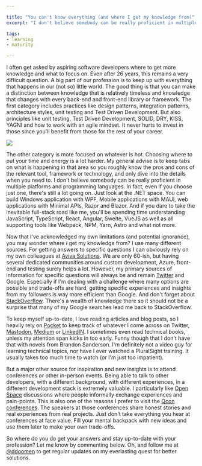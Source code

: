 ```yaml
---

title: "You can't know everything (and where I get my knowledge from)"
excerpt: "I don't believe somebody can be really proficient in multiple platforms and programming languages, so invest in knowledge wisely."

tags:
- learning
- maturity

---
```


I often get asked by aspiring software developers where to get more knowledge and what to focus on. Even after 26 years, this remains a very difficult question. A big part of our profession is to keep up with everything that happens in our (not so) little world. The good thing is that you can make a distinction between knowledge that is relatively timeless and knowledge that changes with every back-end and front-end library or framework. The first category includes practices like design patterns, integration patterns, architecture styles, unit testing and Test Driven Development. But also principles like unit testing, Test Driven Development, SOLID, DRY, KISS, YAGNI and how to work with an agile mindset. It never hurts to invest in those since you'll benefit from those for the rest of your career. 

<img src="{{ site.url }}{{ site.baseurl }}/assets/images/posts/2023/multiple_languages.png" class="align-center"/> 

The other category is more focused on whatever is hot. Choosing where to put your time and energy is a lot harder. My general advise is to keep tabs on what is happening in that area so you roughly know the pros and cons of the relevant tool, framework or technology, and only dive into the details when you need to. I don't believe somebody can be really proficient in multiple platforms and programming languages. In fact, even if you choose just one, there's still a lot going on. Just look at the .NET space. You can build Windows application with WPF, Mobile applications with MAUI, web applications with Minimal APIs, Razor and Blazor. And if you dare to take the inevitable full-stack road like me, you'll be spending time understanding JavaScript, TypeScript, React, Angular, Swelte, VueJS as well as all supporting tools like Webpack, NPM, Yarn, Astro and what not more. 

Now that I've acknowledged my own limitations (and potential ignorance), you may wonder where _I_ get my knowledge from? I use many different sources. For getting answers to specific questions I can obviously rely on my own colleagues at [Aviva Solutions](https://avivasolutions.nl/werken-bij/a-team). We are only 60-ish, but having several dedicated communities around custom development, Azure, front-end and testing surely helps a lot. However, my primary sources of information for specific questions will always be and remain [Twitter](https://twitter.com/ddoomen) and Google. Especially if I'm dealing with a challenge where many options are possible and trade-offs are hard, getting specific experiences and insights from my followers is way more efficient than Google. And don't forget about [StackOverflow](https://stackoverflow.com/users/253961/dennis-doomen). There's a wealth of knowledge there so it should not be a surprise that many of my Google searches lead me back to StackOverflow. 

To keep myself up-to-date, I love reading articles and blog posts, so I heavily rely on [Pocket](https://getpocket.com/) to keep track of whatever I come across on Twitter, [Mastodon](https://mastodon.social/@ddoomen), [Medium](https://medium.com/@ddoomen) or [LinkedIN](https://www.linkedin.com/in/dennisdoomen/). I sometimes even read technical books, unless my attention span kicks in too early. Funny though that I don't have that with novels from Brandon Sanderson. I'm definitely not a video guy for learning technical topics, nor have I ever watched a PluralSight training. It usually takes too much time to watch (or I'm just too impatient). 

But a major other source for inspiration and new insights is to attend conferences or other in-person events. Being able to talk to other developers, with a different background, with different experiences, in a different development stack is extremely valuable. I particularly like [Open Space](https://www.youtube.com/watch?v=okxaJINX5VU) discussions where people informally exchange experiences and pain-points. This is also one of the reasons I prefer to visit the [Qcon conferences](https://qconferences.com/#next-conference). The speakers at those conferences share honest stories and real experiences from real projects. Just don't take everything you hear at conferences at face value. Fill your mental backpack with new ideas and use them later to make your own trade-offs.

So where do you do get your answers and stay up-to-date with your profession? Let me know by commenting below. Oh, and follow me at [@ddoomen](https://twitter.com/ddoomen) to get regular updates on my everlasting quest for better solutions.